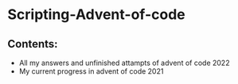 # Scripting-Advent-of-code
## Contents:
- All my answers and unfinished attampts of advent of code 2022
- My current progress in advent of code 2021
